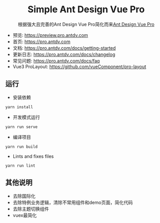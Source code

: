 <h1 align="center">Simple Ant Design Vue Pro</h1>
<div align="center">
    根据强大且完善的Ant Design Vue Pro简化而来<a href="https://github.com/vueComponent/ant-design-vue-pro" target="_blank">Ant Design Vue Pro</a>
</div>

- 预览: https://preview.pro.antdv.com
- 首页: https://pro.antdv.com
- 文档: https://pro.antdv.com/docs/getting-started
- 更新日志: https://pro.antdv.com/docs/changelog
- 常见问题: https://pro.antdv.com/docs/faq
- Vue3 ProLayout: https://github.com/vueComponent/pro-layout


运行
----
- 安装依赖
```
yarn install
```

- 开发模式运行
```
yarn run serve
```

- 编译项目
```
yarn run build
```

- Lints and fixes files
```
yarn run lint
```


其他说明
----

- 去除国际化
- 去除特例业务逻辑，清除不常用组件和demo页面，简化代码
- 去除主题切换组件
- vuex最简化

